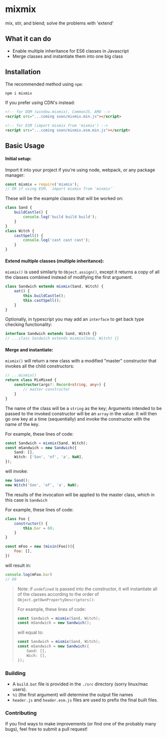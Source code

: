 
# mixmix

mix, stir, and blend; solve the problems with 'extend'



## What it can do

* Enable multiple inheritance for ES6 classes in Javascript
* Merge classes and instantiate them into one big class



## Installation

The recommended method using `npm`:

```bash
npm i mixmix
```

If you prefer using CDN's instead:

```html
<!-- for DOM (window.mixmix), CommonJS, AMD -->
<script src="...coming soon/mixmix.min.js"></script>

<!-- for ESM (import mixmix from 'mixmix') -->
<script src="...coming soon/mixmix.esm.min.js"></script>
```



## Basic Usage

#### Initial setup:

Import it into your project if you're using node, webpack, or any package manager:

```js
const mixmix = require('mixmix');
// OR if using ESM, `import mixmix from 'mixmix'`
```

These will be the example classes that will be worked on:

```js
class Sand {
    buildCastle() {
        console.log('build build build');
    }
}
class Witch {
    castSpell() {
        console.log('cast cast cast');
    }
}
```



#### Extend multiple classes (multiple inheritance):

`mixmix()` is used similarly to `Object.assign()`, except it returns a copy of all the classes combined instead of modifying the first argument.

```js
class Sandwich extends mixmix(Sand, Witch) {
    eat() {
        this.buildCastle();
        this.castSpell();
    }
}
```

Optionally, in typescript you may add an `interface` to get back type checking functionality:

```ts
interface Sandwich extends Sand, Witch {}
// ...class Sandwich extends mixmix(Sand, Witch) {}
```



#### Merge and instantiate:

`mixmix()` will return a new class with a modified "master" constructor that invokes all the child constructors:

```ts
// ...mixmix()
return class MixMixed {
	constructor(args?: Record<string, any>) {
		// master constructor
	}
}
```
The name of the class will be a `string` as the key;
Arguments intended to be passed to the invoked constructor will be an `array` in the value:
It will then go one key at a time (sequentially) and invoke the constructor with the name of the key.

For example, these lines of code:

```ts
const Sandwich = mixmix(Sand, Witch);
const mSandwich = new Sandwich({
    Sand: [], 
    Witch: ['Son', 'of', 'a', NaN],
});
```

will invoke:

```ts
new Sand();
new Witch('Son', 'of', 'a', NaN);
```

The results of the invocation will be applied to the master class, which in this case is `Sandwich` 

For example, these lines of code:

```js
class Foo {
    constructor() {
        this.bar = 69;
    }
}

const mFoo = new (mixin(Foo))({
    Foo: [],
})
```

will result in:
```ts
console.log(mFoo.bar)
// 69
```

> Note: if `undefined` is passed into the constructor, it will instantiate all of the classes according to the order of `Object.getOwnPropertyDescriptors()`:
> 
> For example, these lines of code:
> ```ts 
> const Sandwich = mixmix(Sand, Witch);
> const mSandwich = new Sandwich();
> ```
> will equal to:
> ```ts
> const Sandwich = mixmix(Sand, Witch);
> const mSandwich = new Sandwich({
>     Sand: [],
>     Wich: [],
> });
> ```


### Building

* A `build.bat` file is provided in the `./src` directory (sorry linux/mac users).
* `%1` (the first argument) will determine the output file names
* `header.js` and `header.esm.js` files are used to prefix the final built files.



### Contributing

If you find ways to make improvements (or find one of the probably many bugs), feel free to submit a pull request!